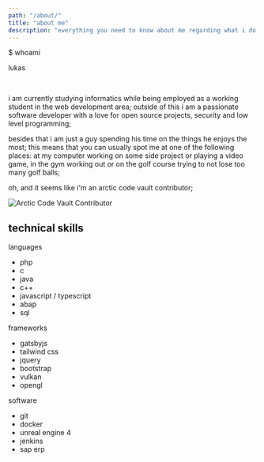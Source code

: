 ```yaml
---
path: "/about/"
title: "about me"
description: "everything you need to know about me regarding what i do and what i like"
---
```


<section>
    <p>$ whoami</p>
    <p>lukas</p>
    <br>
    <p>
    i am currently studying informatics while being employed as a working student in the web development area; outside of this i am a passionate software developer with a love for open source projects, security and low level programming;
    </p>
    <p>
    besides that i am just a guy spending his time on the things he enjoys the most; this means that you can usually spot me at one of the following places: at my computer working on some side project or playing a video game, in the gym working out or on the golf course trying to not lose too many golf balls;
    </p>
    <p>oh, and it seems like i'm an arctic code vault contributor;</p>
    <img src="/images/arctic_code_vault.png" alt="Arctic Code Vault Contributor">
</section>

<section>
    <h2>technical skills</h2>
    <p>languages</p>
    <ul>
        <li>php</li>
        <li>c</li>
        <li>java</li>
        <li>c++</li>
        <li>javascript / typescript</li>
        <li>abap</li>
        <li>sql</li>
    </ul>
    <p>frameworks</p>
    <ul>
        <li>gatsbyjs</li>
        <li>tailwind css</li>
        <li>jquery</li>
        <li>bootstrap</li>
        <li>vulkan</li>
        <li>opengl</li>
    </ul>
    <p>software</p>
    <ul>
        <li>git</li>
        <li>docker</li>
        <li>unreal engine 4</li>
        <li>jenkins</li>
        <li>sap erp</li>
    </ul>
</section>
